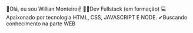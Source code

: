 📣Olá, eu sou Willian Monteiro✌
🧑‍🎓Dev Fullstack (em formação)
💻Apaixonado por tecnologia HTML, CSS, JAVASCRIPT E NODE. 
✔Buscando conhecimento na parte WEB
